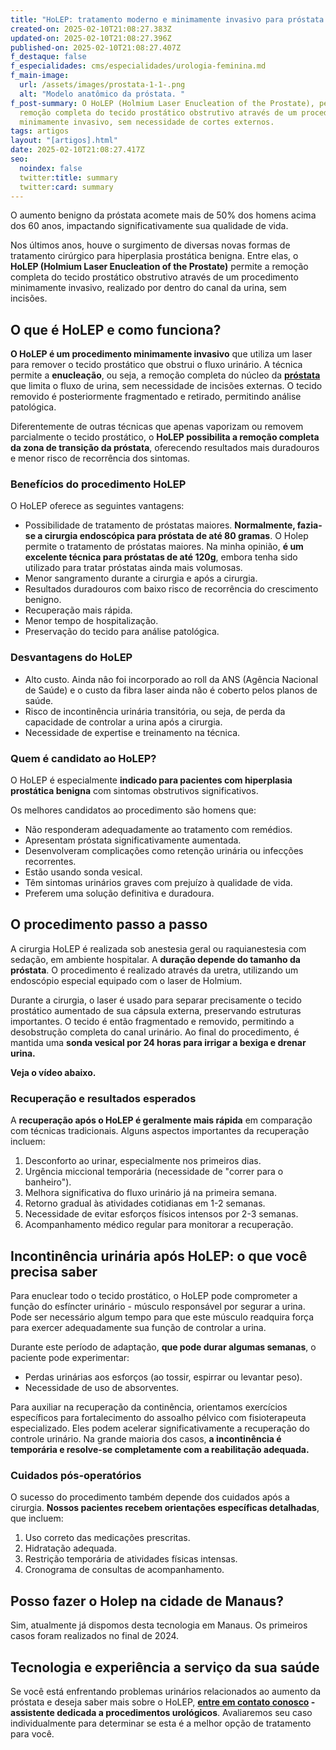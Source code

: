 ```yaml
---
title: "HoLEP: tratamento moderno e minimamente invasivo para próstata aumentada"
created-on: 2025-02-10T21:08:27.383Z
updated-on: 2025-02-10T21:08:27.396Z
published-on: 2025-02-10T21:08:27.407Z
f_destaque: false
f_especialidades: cms/especialidades/urologia-feminina.md
f_main-image:
  url: /assets/images/prostata-1-1-.png
  alt: "Modelo anatômico da próstata. "
f_post-summary: O HoLEP (Holmium Laser Enucleation of the Prostate), permite a
  remoção completa do tecido prostático obstrutivo através de um procedimento
  minimamente invasivo, sem necessidade de cortes externos.
tags: artigos
layout: "[artigos].html"
date: 2025-02-10T21:08:27.417Z
seo:
  noindex: false
  twitter:title: summary
  twitter:card: summary
---
```

O aumento benigno da próstata acomete mais de 50% dos homens acima dos 60 anos, impactando significativamente sua qualidade de vida. 

Nos últimos anos, houve o surgimento de diversas novas formas de tratamento cirúrgico para hiperplasia prostática benigna. Entre elas, o **HoLEP (Holmium Laser Enucleation of the Prostate)** permite a remoção completa do tecido prostático obstrutivo através de um procedimento minimamente invasivo, realizado por dentro do canal da urina, sem incisões.

## O que é HoLEP e como funciona?

**O HoLEP é um procedimento minimamente invasivo** que utiliza um laser para remover o tecido prostático que obstrui o fluxo urinário. A técnica permite a **enucleação**, ou seja, a remoção completa do núcleo da **[próstata](https://uroconsult.com.br/artigos/a-prostata-e-sua-importancia-na-saude-masculina/)** que limita o fluxo de urina, sem necessidade de incisões externas. O tecido removido é posteriormente fragmentado e retirado, permitindo análise patológica.

Diferentemente de outras técnicas que apenas vaporizam ou removem parcialmente o tecido prostático, o **HoLEP possibilita a remoção completa da zona de transição da próstata**, oferecendo resultados mais duradouros e menor risco de recorrência dos sintomas.

### Benefícios do procedimento HoLEP

O HoLEP oferece as seguintes vantagens:

* Possibilidade de tratamento de próstatas maiores. **Normalmente, fazia-se a cirurgia endoscópica para próstata de até 80 gramas**. O Holep permite o tratamento de próstatas maiores. Na minha opinião, **é um excelente técnica para próstatas de até 120g**, embora tenha sido utilizado para tratar próstatas ainda mais volumosas.
* Menor sangramento durante a cirurgia e após a cirurgia.
* Resultados duradouros com baixo risco de recorrência do crescimento benigno.
* Recuperação mais rápida.
* Menor tempo de hospitalização.
* Preservação do tecido para análise patológica.

### Desvantagens do HoLEP

* Alto custo. Ainda nâo foi incorporado ao roll da ANS (Agência Nacional de Saúde) e o custo da fibra laser ainda não é coberto pelos planos de saúde.
* Risco de incontinência urinária transitória, ou seja, de perda da capacidade de controlar a urina após a cirurgia.
* Necessidade de expertise e treinamento na técnica.

### Quem é candidato ao HoLEP?

O HoLEP é especialmente **indicado para pacientes com hiperplasia prostática benigna** com sintomas obstrutivos significativos.

Os melhores candidatos ao procedimento são homens que:

* Não responderam adequadamente ao tratamento com remédios.
* Apresentam próstata significativamente aumentada.
* Desenvolveram complicações como retenção urinária ou infecções recorrentes.
* Estão usando sonda vesical.
* Têm sintomas urinários graves com prejuízo à qualidade de vida.
* Preferem uma solução definitiva e duradoura.

## O procedimento passo a passo

A cirurgia HoLEP é realizada sob anestesia geral ou raquianestesia com sedação, em ambiente hospitalar. A **duração depende do tamanho da próstata**. O procedimento é realizado através da uretra, utilizando um endoscópio especial equipado com o laser de Holmium.

Durante a cirurgia, o laser é usado para separar precisamente o tecido prostático aumentado de sua cápsula externa, preservando estruturas importantes. O tecido é então fragmentado e removido, permitindo a desobstrução completa do canal urinário. Ao final do procedimento, é mantida uma **sonda vesical por 24 horas para irrigar a bexiga e drenar urina.**

**Veja o vídeo abaixo.**



### Recuperação e resultados esperados

A **recuperação após o HoLEP é geralmente mais rápida** em comparação com técnicas tradicionais. Alguns aspectos importantes da recuperação incluem:

1. Desconforto ao urinar, especialmente nos primeiros dias.
2. Urgência miccional temporária (necessidade de "correr para o banheiro").
3. Melhora significativa do fluxo urinário já na primeira semana.
4. Retorno gradual às atividades cotidianas em 1-2 semanas.
5. Necessidade de evitar esforços físicos intensos por 2-3 semanas.
6. Acompanhamento médico regular para monitorar a recuperação.

## Incontinência urinária após HoLEP: o que você precisa saber

Para enuclear todo o tecido prostático, o HoLEP pode comprometer a função do esfíncter urinário - músculo responsável por segurar a urina. Pode ser necessário algum tempo para que este músculo readquira força para exercer adequadamente sua função de controlar a urina.

Durante este período de adaptação, **que pode durar algumas semanas**, o paciente pode experimentar:

* Perdas urinárias aos esforços (ao tossir, espirrar ou levantar peso).
* Necessidade de uso de absorventes.

Para auxiliar na recuperação da continência, orientamos exercícios específicos para fortalecimento do assoalho pélvico com fisioterapeuta especializado. Eles podem acelerar significativamente a recuperação do controle urinário. Na grande maioria dos casos, **a incontinência é temporária e resolve-se completamente com a reabilitação adequada.**

### Cuidados pós-operatórios

O sucesso do procedimento também depende dos cuidados após a cirurgia. **Nossos pacientes recebem orientações específicas detalhadas**, que incluem:

1. Uso correto das medicações prescritas.
2. Hidratação adequada.
3. Restrição temporária de atividades físicas intensas.
4. Cronograma de consultas de acompanhamento.

## Posso fazer o Holep na cidade de Manaus?

Sim, atualmente já dispomos desta tecnologia em Manaus. Os primeiros casos foram realizados no final de 2024.

## Tecnologia e experiência a serviço da sua saúde

Se você está enfrentando problemas urinários relacionados ao aumento da próstata e deseja saber mais sobre o HoLEP, **[entre em contato conosco](https://api.whatsapp.com/send?phone=5592982252490) - assistente dedicada a procedimentos urológicos**. Avaliaremos seu caso individualmente para determinar se esta é a melhor opção de tratamento para você.